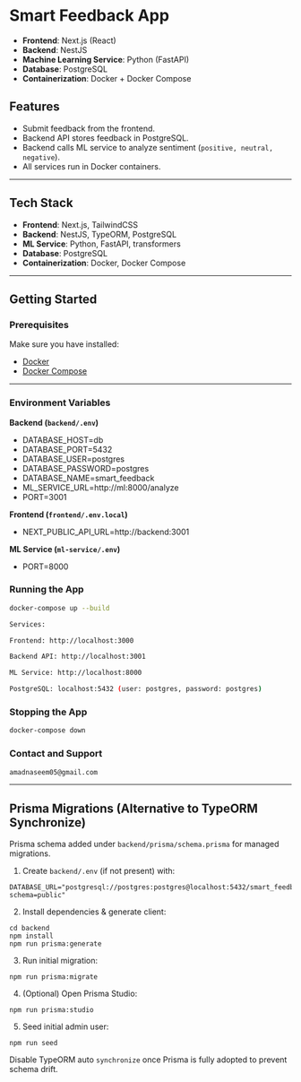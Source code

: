# Smart Feedback App

- **Frontend**: Next.js (React)
- **Backend**: NestJS
- **Machine Learning Service**: Python (FastAPI)
- **Database**: PostgreSQL
- **Containerization**: Docker + Docker Compose

## Features
- Submit feedback from the frontend.
- Backend API stores feedback in PostgreSQL.
- Backend calls ML service to analyze sentiment (`positive, neutral, negative`).
- All services run in Docker containers.

---

## Tech Stack
- **Frontend**: Next.js, TailwindCSS
- **Backend**: NestJS, TypeORM, PostgreSQL
- **ML Service**: Python, FastAPI, transformers
- **Database**: PostgreSQL
- **Containerization**: Docker, Docker Compose

---

## Getting Started

### Prerequisites
Make sure you have installed:
- [Docker](https://www.docker.com/get-started)
- [Docker Compose](https://docs.docker.com/compose/install/)

---

### Environment Variables

**Backend (`backend/.env`)**

- DATABASE_HOST=db
- DATABASE_PORT=5432
- DATABASE_USER=postgres
- DATABASE_PASSWORD=postgres
- DATABASE_NAME=smart_feedback
- ML_SERVICE_URL=http://ml:8000/analyze
- PORT=3001


**Frontend (`frontend/.env.local`)**

- NEXT_PUBLIC_API_URL=http://backend:3001

**ML Service (`ml-service/.env`)**

- PORT=8000

### Running the App

```bash
docker-compose up --build

Services:

Frontend: http://localhost:3000

Backend API: http://localhost:3001

ML Service: http://localhost:8000

PostgreSQL: localhost:5432 (user: postgres, password: postgres)
```

### Stopping the App

```bash
docker-compose down
```

### Contact and Support
```bash
amadnaseem05@gmail.com
```

---

## Prisma Migrations (Alternative to TypeORM Synchronize)

Prisma schema added under `backend/prisma/schema.prisma` for managed migrations.

1. Create `backend/.env` (if not present) with:

```
DATABASE_URL="postgresql://postgres:postgres@localhost:5432/smart_feedback?schema=public"
```

2. Install dependencies & generate client:

```
cd backend
npm install
npm run prisma:generate
```

3. Run initial migration:

```
npm run prisma:migrate
```

4. (Optional) Open Prisma Studio:

```
npm run prisma:studio
```

5. Seed initial admin user:

```
npm run seed
```

Disable TypeORM auto `synchronize` once Prisma is fully adopted to prevent schema drift.
